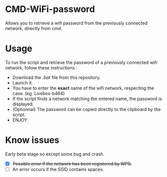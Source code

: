 # CMD-WiFi-password
Allows you to retrieve a wifi password from the previously connected network, directly from *cmd*.


# Usage
To run the script and retrieve the password of a previously connected wifi network, follow these instructions :

- Download the *.bat* file from this repository.
- Launch it.
- You have to enter the **exact** name of the wifi network, respecting the case. (eg. Livebox-b464)
- If the script finds a network matching the entered name, the password is displayed.
- (Optionnal) The password can be copied directly to the clipboard by the script.
- ENJOY.

# Know issues
Early beta stage so except some bug and crash.

- [x] ~~Possible error if the network has been registered by WPS.~~
- [ ] An error occurs if the SSID contains spaces.
